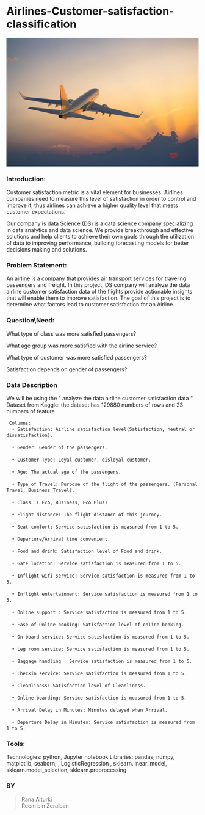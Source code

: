 # Airlines-Customer-satisfaction-classification

<center><img align="center" src="Airlines Customer satisfaction12.jpg"></center>

### Introduction:

Customer satisfaction metric is a vital element for businesses. Airlines companies need to measure this level of satisfaction in order to control and improve it, thus airlines can achieve a higher quality level that meets customer expectations.

Our company is data Science (DS) is a data science company specializing in data analytics and data science. We provide breakthrough and effective solutions and help clients to achieve their own goals through the utilization of data to improving performance, building forecasting models for better decisions making and solutions.

### Problem Statement:
An airline is a company that provides air transport services for traveling passengers and freight. In this project, DS company will analyze the data airline customer satisfaction data of the flights provide actionable insights that will enable them to improve satisfaction. The goal of this project is to determine what factors lead to customer satisfaction for an Airline.

### Question\Need:
What type of class was more satisfied passengers?

What age group was more satisfied with the airline service?

What type of customer was more satisfied passengers?

Satisfaction depends on gender of passengers?




### Data Description
We will be using the " analyze the data airline customer satisfaction data " Dataset from Kaggle: the dataset has 129880 numbers of rows and 23 numbers of feature

     Columns:
      • Satisfaction: Airline satisfaction level(Satisfaction, neutral or dissatisfaction).

      • Gender: Gender of the passengers.

      • Customer Type: Loyal customer, disloyal customer.

      • Age: The actual age of the passengers.

      • Type of Travel: Purpose of the flight of the passengers. (Personal Travel, Business Travel).

      • Class :( Eco, Business, Eco Plus)

      • Flight distance: The flight distance of this journey.

      • Seat comfort: Service satisfaction is measured from 1 to 5.

      • Departure/Arrival time convenient.

      • Food and drink: Satisfaction level of Food and drink.

      • Gate location: Service satisfaction is measured from 1 to 5.

      • Inflight wifi service: Service satisfaction is measured from 1 to 5.

      • Inflight entertainment: Service satisfaction is measured from 1 to 5.

      • Online support : Service satisfaction is measured from 1 to 5.

      • Ease of Online booking: Satisfaction level of online booking.

      • On-board service: Service satisfaction is measured from 1 to 5.

      • Leg room service: Service satisfaction is measured from 1 to 5.

      • Baggage handling : Service satisfaction is measured from 1 to 5.

      • Checkin service: Service satisfaction is measured from 1 to 5.

      • Cleanliness: Satisfaction level of Cleanliness.

      • Online boarding: Service satisfaction is measured from 1 to 5.

      • Arrival Delay in Minutes: Minutes delayed when Arrival.

      • Departure Delay in Minutes: Service satisfaction is measured from 1 to 5.

### Tools:

Technologies: python, Jupyter notebook
Libraries: pandas, numpy, matplotlib, seaborn, , LogisticRegression , sklearn.linear_model, sklearn.model_selection, sklearn.preprocessing

### BY
>Rana Alturki  
>Reem bin Zeraiban

